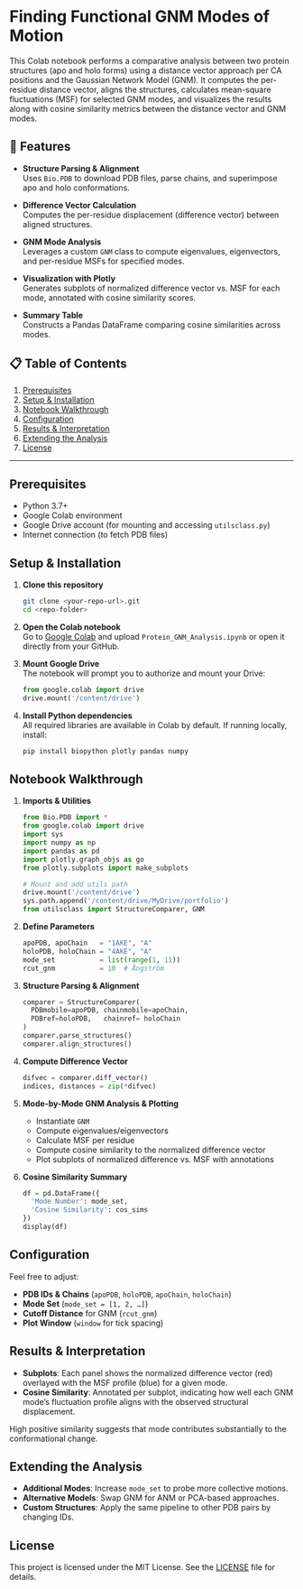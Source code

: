 # Finding Functional GNM Modes of Motion 

This Colab notebook performs a comparative analysis between two protein structures (apo and holo forms) using a distance vector approach per CA positions and the Gaussian Network Model (GNM). It computes the per-residue distance vector, aligns the structures, calculates mean-square fluctuations (MSF) for selected GNM modes, and visualizes the results along with cosine similarity metrics between the distance vector and GNM modes.

## 🚀 Features

- **Structure Parsing & Alignment**  
  Uses `Bio.PDB` to download PDB files, parse chains, and superimpose apo and holo conformations.

- **Difference Vector Calculation**  
  Computes the per-residue displacement (difference vector) between aligned structures.

- **GNM Mode Analysis**  
  Leverages a custom `GNM` class to compute eigenvalues, eigenvectors, and per-residue MSFs for specified modes.

- **Visualization with Plotly**  
  Generates subplots of normalized difference vector vs. MSF for each mode, annotated with cosine similarity scores.

- **Summary Table**  
  Constructs a Pandas DataFrame comparing cosine similarities across modes.

## 📋 Table of Contents

1. [Prerequisites](#prerequisites)  
2. [Setup & Installation](#setup--installation)  
3. [Notebook Walkthrough](#notebook-walkthrough)  
4. [Configuration](#configuration)  
5. [Results & Interpretation](#results--interpretation)  
6. [Extending the Analysis](#extending-the-analysis)  
7. [License](#license)

---

## Prerequisites

- Python 3.7+  
- Google Colab environment  
- Google Drive account (for mounting and accessing `utilsclass.py`)  
- Internet connection (to fetch PDB files)

## Setup & Installation

1. **Clone this repository**  
   ```bash
   git clone <your-repo-url>.git
   cd <repo-folder>
   ```

2. **Open the Colab notebook**  
   Go to [Google Colab](https://colab.research.google.com/) and upload `Protein_GNM_Analysis.ipynb` or open it directly from your GitHub.

3. **Mount Google Drive**  
   The notebook will prompt you to authorize and mount your Drive:
   ```python
   from google.colab import drive
   drive.mount('/content/drive')
   ```

4. **Install Python dependencies**  
   All required libraries are available in Colab by default. If running locally, install:
   ```bash
   pip install biopython plotly pandas numpy
   ```

## Notebook Walkthrough

1. **Imports & Utilities**  
   ```python
   from Bio.PDB import *
   from google.colab import drive
   import sys
   import numpy as np
   import pandas as pd
   import plotly.graph_objs as go
   from plotly.subplots import make_subplots

   # Mount and add utils path
   drive.mount('/content/drive')
   sys.path.append('/content/drive/MyDrive/portfolio')
   from utilsclass import StructureComparer, GNM
   ```

2. **Define Parameters**  
   ```python
   apoPDB, apoChain   = "1AKE", "A"
   holoPDB, holoChain = "4AKE", "A"
   mode_set           = list(range(1, 11))
   rcut_gnm           = 10  # Ångström
   ```

3. **Structure Parsing & Alignment**  
   ```python
   comparer = StructureComparer(
     PDBmobile=apoPDB, chainmobile=apoChain,
     PDBref=holoPDB,   chainref= holoChain
   )
   comparer.parse_structures()
   comparer.align_structures()
   ```

4. **Compute Difference Vector**  
   ```python
   difvec = comparer.diff_vector()
   indices, distances = zip(*difvec)
   ```

5. **Mode-by-Mode GNM Analysis & Plotting**  
   - Instantiate `GNM`  
   - Compute eigenvalues/eigenvectors  
   - Calculate MSF per residue  
   - Compute cosine similarity to the normalized difference vector  
   - Plot subplots of normalized difference vs. MSF with annotations

6. **Cosine Similarity Summary**  
   ```python
   df = pd.DataFrame({
     'Mode Number': mode_set,
     'Cosine Similarity': cos_sims
   })
   display(df)
   ```

## Configuration

Feel free to adjust:

- **PDB IDs & Chains** (`apoPDB`, `holoPDB`, `apoChain`, `holoChain`)  
- **Mode Set** (`mode_set = [1, 2, …]`)  
- **Cutoff Distance** for GNM (`rcut_gnm`)  
- **Plot Window** (`window` for tick spacing)

## Results & Interpretation

- **Subplots**: Each panel shows the normalized difference vector (red) overlayed with the MSF profile (blue) for a given mode.  
- **Cosine Similarity**: Annotated per subplot, indicating how well each GNM mode’s fluctuation profile aligns with the observed structural displacement.

High positive similarity suggests that mode contributes substantially to the conformational change.

## Extending the Analysis

- **Additional Modes**: Increase `mode_set` to probe more collective motions.  
- **Alternative Models**: Swap GNM for ANM or PCA-based approaches.  
- **Custom Structures**: Apply the same pipeline to other PDB pairs by changing IDs.

## License

This project is licensed under the MIT License. See the [LICENSE](LICENSE) file for details.
